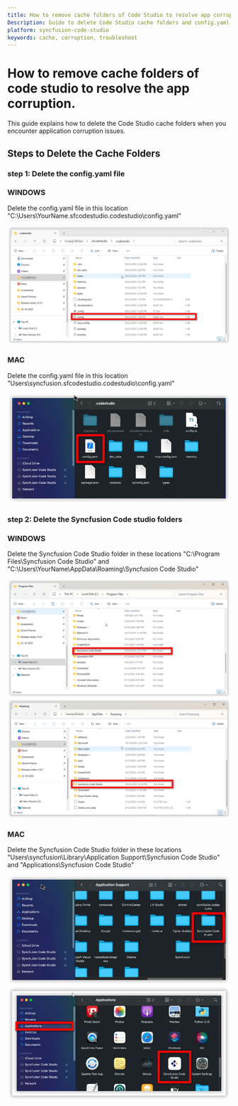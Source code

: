 ```yaml
---
title: How to remove cache folders of Code Studio to resolve app corruption
Description: Guide to delete Code Studio cache folders and config.yaml to fix application corruption on Windows and macOS.
platform: syncfusion-code-studio
keywords: cache, corruption, troubleshoot
---
```




# How to remove cache folders of code studio to resolve the app corruption.

This guide explains how to delete the Code Studio cache folders when you encounter application corruption issues.

## Steps to Delete the Cache Folders

### step 1: Delete the config.yaml file 
### WINDOWS 

Delete the config.yaml file in this location "C:\Users\YourName\.sfcodestudio\.codestudio\config.yaml"

<img src="./Troubleshoot-images/windel1.png" alt="cache">

### MAC
Delete the config.yaml file in this location "Users\syncfusion\.sfcodestudio\.codestudio\config.yaml"

<img src="./Troubleshoot-images/macdel-1.png" alt="cache">

### step 2: Delete the Syncfusion Code studio folders
### WINDOWS
Delete the Syncfusion Code Studio folder in these locations "C:\Program Files\Syncfusion Code Studio" and "C:\Users\YourName\AppData\Roaming\Syncfusion Code Studio"

<img src="./Troubleshoot-images/windel2.png" alt="cache">
<img src="./Troubleshoot-images/windel3.png" alt="cache">

### MAC
Delete the Syncfusion Code Studio folder in these locations "Users\syncfusion\Library\Application Support\Syncfusion Code Studio" and "Applications\Syncfusion Code Studio"

<img src="./Troubleshoot-images/macdel-2.png" alt="cache">
<img src="./Troubleshoot-images/macdel-3.png" alt="cache">